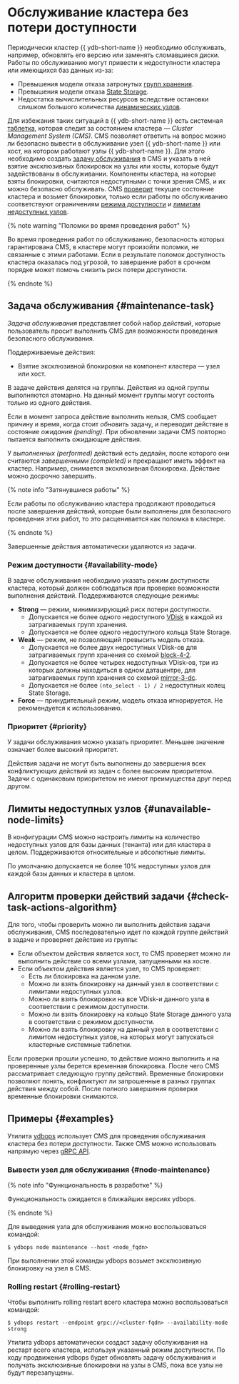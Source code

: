 # Обслуживание кластера без потери доступности

Периодически кластер {{ ydb-short-name }} необходимо обслуживать, например, обновлять его версию или заменять сломавшиеся диски. Работы по обслуживанию могут привести к недоступности кластера или имеющихся баз данных из-за:
- Превышения модели отказа затронутых [групп хранения](../concepts/databases.md#storage-groups).
- Превышения модели отказа [State Storage](../deploy/configuration/config.md#domains-state).
- Недостатка вычислительных ресурсов вследствие остановки слишком большого количества [динамических узлов](../cluster/topology.md).

Для избежания таких ситуаций в {{ ydb-short-name }} есть системная [таблетка](../concepts/cluster/common_scheme_ydb.md#tablets), которая следит за состоянием кластера — *Cluster Management System (CMS)*. CMS позволяет ответить на вопрос можно ли безопасно вывести в обслуживание узел {{ ydb-short-name }} или хост, на котором работают узлы {{ ydb-short-name }}. Для этого необходимо создать [задачу обслуживания](#maintenance-task) в CMS и указать в ней взятие эксклюзивных блокировок на узлы или хосты, которые будут задействованы в обслуживании. Компоненты кластера, на которые взяты блокировки, считаются недоступными с точки зрения CMS, и их можно безопасно обслуживать. CMS [проверит](#check-task-actions-algorithm) текущее состояние кластера и возьмет блокировки, только если работы по обслуживанию соответствуют ограничениям [режима доступности](#availability-mode) и [лимитам недоступных узлов](#unavailable-node-limits).

{% note warning "Поломки во время проведения работ" %}

Во время проведения работ по обслуживанию, безопасность которых гарантирована CMS, в кластере могут произойти поломки, не связанные с этими работами. Если в результате поломок доступность кластера оказалась под угрозой, то завершение работ в срочном порядке может помочь снизить риск потери доступности.

{% endnote %}

## Задача обслуживания {#maintenance-task}

*Задача обслуживания* представляет собой набор *действий*, которые пользователь просит выполнить CMS для возможности проведения безопасного обслуживания.

Поддерживаемые действия:
- Взятие эксклюзивной блокировки на компонент кластера — узел или хост.

В задаче действия делятся на группы. Действия из одной группы выполняются атомарно. На данный момент группы могут состоять только из одного действия.

Если в момент запроса действие выполнить нельзя, CMS сообщает причину и время, когда стоит *обновить* задачу, и переводит действие в состояние *ожидания (pending)*. При обновлении задачи CMS повторно пытается выполнить ожидающие действия.

У *выполненных (performed)* действий есть дедлайн, после которого они считаются *завершенными (completed)* и прекращают иметь эффект на кластер. Например, снимается эксклюзивная блокировка. Действие можно досрочно завершить.

{% note info "Затянувшиеся работы" %}

Если работы по обслуживанию кластера продолжают проводиться после завершения действий, которые были выполнены для безопасного проведения этих работ, то это расценивается как поломка в кластере.

{% endnote %}

Завершенные действия автоматически удаляются из задачи.

### Режим доступности {#availability-mode}

В задаче обслуживания необходимо указать режим доступности кластера, который должен соблюдаться при проверке возможности выполнения действий. Поддерживаются следующие режимы:
- **Strong** — режим, минимизирующий риск потери доступности.
    - Допускается не более одного недоступного [VDisk](../concepts/cluster/_includes/distributed_storage/distributed_storage_interface.md#storage-groups) в каждой из затрагиваемых групп хранения.
    - Допускается не более одного недоступного кольца State Storage.
- **Weak** — режим, не позволяющий превысить модель отказа.
    - Допускается не более двух недоступных VDisk-ов для затрагиваемых групп хранения со схемой [block-4-2](../administration/production-storage-config.md#reliability).
    - Допускается не более четырех недоступных VDisk-ов, три из которых должны находиться в одном датацентре, для затрагиваемых групп хранения со схемой [mirror-3-dc](../administration/production-storage-config.md#reliability). 
    - Допускается не более `(nto_select - 1) / 2` недоступных колец State Storage.
- **Force** — принудительный режим, модель отказа игнорируется. Не рекомендуется к использованию.

### Приоритет {#priority}

У задачи обслуживания можно указать приоритет. Меньшее значение означает более высокий приоритет.

Действия задачи не могут быть выполнены до завершения всех конфликтующих действий из задач с более высоким приоритетом. Задачи с одинаковым приоритетом не имеют преимущества друг перед другом.

## Лимиты недоступных узлов {#unavailable-node-limits}

В конфигурации CMS можно настроить лимиты на количество недоступных узлов для базы данных (тенанта) или для кластера в целом. Поддерживаются относительные и абсолютные лимиты.

По умолчанию допускается не более 10% недоступных узлов для каждой базы данных и кластера в целом.

## Алгоритм проверки действий задачи {#check-task-actions-algorithm}

Для того, чтобы проверить можно ли выполнить действия задачи обслуживания, CMS последовательно идет по каждой группе действий в задаче и проверяет действие из группы:
- Если объектом действия является хост, то CMS проверяет можно ли выполнить действие со всеми узлами, запущенными на хосте. 
- Если объектом действия является узел, то CMS проверяет:
    - Есть ли блокировка на данном узле.
    - Можно ли взять блокировку на данный узел в соответствии с лимитами недоступных узлов.
    - Можно ли взять блокировки на все VDisk-и данного узла в соответствии с режимом доступности.
    - Можно ли взять блокировку на кольцо State Storage данного узла в соответствии с режимом доступности.
    - Можно ли взять блокировку на данный узел в соответствии с лимитом недоступных узлов, на которых могут запускаться кластерные системные таблетки.
    
Если проверки прошли успешно, то действие можно выполнить и на проверенные узлы берется временная блокировка. После чего CMS рассматривает следующую группу действий. Временные блокировки позволяют понять, конфликтуют ли запрошенные в разных группах действия между собой. После полного завершения проверки временные блокировки снимаются.

## Примеры {#examples}

Утилита [ydbops](https://github.com/ydb-platform/ydbops) использует CMS для проведения обслуживания кластера без потери доступности. Также CMS можно использовать напрямую через [gRPC API](https://github.com/ydb-platform/ydb/blob/main/ydb/public/api/grpc/draft/ydb_maintenance_v1.proto).

### Вывести узел для обслуживания {#node-maintenance}

{% note info "Функциональность в разработке" %}

Функциональность ожидается в ближайших версиях ydbops.

{% endnote %}

Для выведения узла для обслуживания можно воспользоваться командой:
```
$ ydbops node maintenance --host <node_fqdn>
```
При выполнении этой команды ydbops возьмет эксклюзивную блокировку на узел в CMS.

### Rolling restart {#rolling-restart}

Чтобы выполнить rolling restart всего кластера можно воспользоваться командой:
```
$ ydbops restart --endpoint grpc://<cluster-fqdn> --availability-mode strong
```
Утилита ydbops автоматически создаст задачу обслуживания на рестарт всего кластера, используя указанный режим доступности. По ходу продвижения ydbops будет обновлять задачу обслуживания и получать эксклюзивные блокировки на узлы в CMS, пока все узлы не будут перезапущены.
